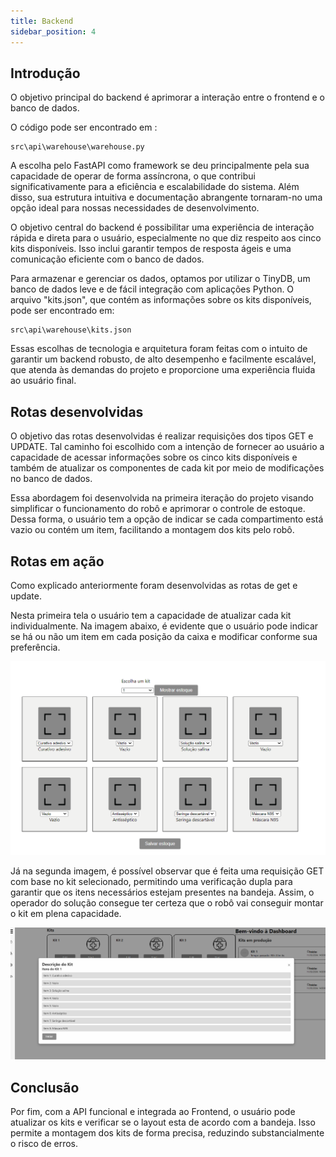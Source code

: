 ```yaml
---
title: Backend
sidebar_position: 4
---
```


## Introdução
O objetivo principal do backend é aprimorar a interação entre o frontend e o banco de dados.

O código pode ser encontrado em : 

```
src\api\warehouse\warehouse.py
```


A escolha pelo FastAPI como framework se deu principalmente pela sua capacidade de operar de forma assíncrona, o que contribui significativamente para a eficiência e escalabilidade do sistema. Além disso, sua estrutura intuitiva e documentação abrangente tornaram-no uma opção ideal para nossas necessidades de desenvolvimento.

O objetivo central do backend é possibilitar uma experiência de interação rápida e direta para o usuário, especialmente no que diz respeito aos cinco kits disponíveis. Isso inclui garantir tempos de resposta ágeis e uma comunicação eficiente com o banco de dados.

Para armazenar e gerenciar os dados, optamos por utilizar o TinyDB, um banco de dados leve e de fácil integração com aplicações Python. O arquivo "kits.json", que contém as informações sobre os kits disponíveis, pode ser encontrado em: 

```
src\api\warehouse\kits.json
```

Essas escolhas de tecnologia e arquitetura foram feitas com o intuito de garantir um backend robusto, de alto desempenho e facilmente escalável, que atenda às demandas do projeto e proporcione uma experiência fluida ao usuário final.



## Rotas desenvolvidas
 
O objetivo das rotas desenvolvidas é realizar requisições dos tipos GET e UPDATE. Tal caminho foi escolhido com a intenção de fornecer ao usuário a capacidade de acessar informações sobre os cinco kits disponíveis e também de atualizar os componentes de cada kit por meio de modificações no banco de dados.

Essa abordagem foi desenvolvida na primeira iteração do projeto visando simplificar o funcionamento do robô e aprimorar o controle de estoque. Dessa forma, o usuário tem a opção de indicar se cada compartimento está vazio ou contém um item, facilitando a montagem dos kits pelo robô.

## Rotas em ação 

Como explicado anteriormente foram desenvolvidas as rotas de get e update. 

Nesta primeira tela o usuário tem a capacidade de atualizar cada kit individualmente. Na imagem abaixo, é evidente que o usuário pode indicar se há ou não um item em cada posição da caixa e modificar conforme sua preferência.


![Onde realizar o update](../../../static/img/update-kit.png)

Já na segunda imagem, é possível observar que é feita uma requisição GET com base no kit selecionado, permitindo uma verificação dupla para garantir que os itens necessários estejam presentes na bandeja.
Assim, o operador do solução consegue ter certeza que o robô vai conseguir montar o kit em plena capacidade. 

![Checando o conteúdo do kit](../../../static/img/get-kit.png)

## Conclusão 

Por fim, com a API funcional e integrada ao Frontend, o usuário pode atualizar os kits e verificar se o layout esta de acordo com a bandeja. Isso permite a montagem dos kits de forma precisa, reduzindo substancialmente o risco de erros.




